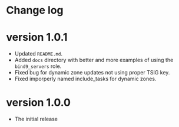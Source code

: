 # Change log

# version 1.0.1

- Updated `README.md`.
- Added `docs` directory with better and more examples of using the `bind9_servers` role.
- Fixed bug for dynamic zone updates not using proper TSIG key.
- Fixed imporperly named include_tasks for dynamic zones.

# version 1.0.0

- The initial release
